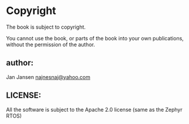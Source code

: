 # Copyright

The book is subject to copyright.

You cannot use the book, or parts of the book into your own publications, without the permission of the author.

## author:

Jan Jansen
[najnesnaj@yahoo.com](mailto:najnesnaj@yahoo.com)

## LICENSE:

All the software is subject to the Apache 2.0 license (same as the Zephyr RTOS)
